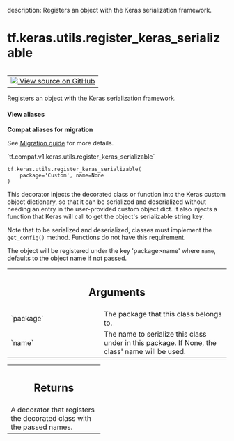 description: Registers an object with the Keras serialization framework.

<div itemscope itemtype="http://developers.google.com/ReferenceObject">
<meta itemprop="name" content="tf.keras.utils.register_keras_serializable" />
<meta itemprop="path" content="Stable" />
</div>

# tf.keras.utils.register_keras_serializable

<!-- Insert buttons and diff -->

<table class="tfo-notebook-buttons tfo-api nocontent" align="left">
<td>
  <a target="_blank" href="https://github.com/tensorflow/tensorflow/blob/r2.4/tensorflow/python/keras/utils/generic_utils.py#L118-L164">
    <img src="https://www.tensorflow.org/images/GitHub-Mark-32px.png" />
    View source on GitHub
  </a>
</td>
</table>



Registers an object with the Keras serialization framework.

<section class="expandable">
  <h4 class="showalways">View aliases</h4>
  <p>
<b>Compat aliases for migration</b>
<p>See
<a href="https://www.tensorflow.org/guide/migrate">Migration guide</a> for
more details.</p>
<p>`tf.compat.v1.keras.utils.register_keras_serializable`</p>
</p>
</section>

<pre class="devsite-click-to-copy prettyprint lang-py tfo-signature-link">
<code>tf.keras.utils.register_keras_serializable(
    package='Custom', name=None
)
</code></pre>



<!-- Placeholder for "Used in" -->

This decorator injects the decorated class or function into the Keras custom
object dictionary, so that it can be serialized and deserialized without
needing an entry in the user-provided custom object dict. It also injects a
function that Keras will call to get the object's serializable string key.

Note that to be serialized and deserialized, classes must implement the
`get_config()` method. Functions do not have this requirement.

The object will be registered under the key 'package>name' where `name`,
defaults to the object name if not passed.

<!-- Tabular view -->
 <table class="responsive fixed orange">
<colgroup><col width="214px"><col></colgroup>
<tr><th colspan="2"><h2 class="add-link">Arguments</h2></th></tr>

<tr>
<td>
`package`
</td>
<td>
The package that this class belongs to.
</td>
</tr><tr>
<td>
`name`
</td>
<td>
The name to serialize this class under in this package. If None, the
class' name will be used.
</td>
</tr>
</table>



<!-- Tabular view -->
 <table class="responsive fixed orange">
<colgroup><col width="214px"><col></colgroup>
<tr><th colspan="2"><h2 class="add-link">Returns</h2></th></tr>
<tr class="alt">
<td colspan="2">
A decorator that registers the decorated class with the passed names.
</td>
</tr>

</table>

